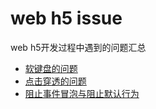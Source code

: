 # web h5 issue
web h5开发过程中遇到的问题汇总

- [软键盘的问题](/软键盘的问题.md)
- [点击穿透的问题](/点击穿透问题.md)
- [阻止事件冒泡与阻止默认行为](/阻止事件冒泡与阻止默认行为.md)